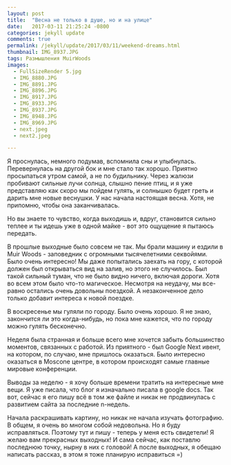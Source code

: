 ```yaml
---
layout: post
title:  "Весна не только в душе, но и на улице"
date:   2017-03-11 21:25:24 -0800
categories: jekyll update
comments: true
permalink: /jekyll/update/2017/03/11/weekend-dreams.html
thumbnail: IMG_8937.JPG
tags: Размышления MuirWoods
images:
  - FullSizeRender 5.jpg
  - IMG_8880.JPG
  - IMG_8891.JPG
  - IMG_8896.JPG
  - IMG_8917.JPG
  - IMG_8933.JPG
  - IMG_8937.JPG
  - IMG_8948.JPG
  - IMG_8969.JPG
  - next.jpeg
  - next2.jpeg

---
```


Я проснулась, немного подумав, вспомнила сны и улыбнулась. Перевернулась на другой бок и мне стало так хорошо. Приятно просыпаться утром самой, а не по будильнику. Через жалюзи пробивают сильные лучи солнца, слышно пение птиц, и я уже представляю как скоро мы пойдем гулять, и солнышко будет греть и дарить мне новые веснушки. У нас начала настоящая весна. Хотя, не припомню, чтобы она заканчивалась.
 <!--separate-->
Но вы знаете то чувство, когда выходишь и, вдруг, становится сильно теплее и ты идешь уже в одной майке - вот это ощущение я пытаюсь передать.

В прошлые выходные было совсем не так. Мы брали машину и ездили в Muir Woods - заповедник с огромными тысячелетними секвойями. Было очень интересно! Мы даже попытались заехать на гору,  с которой должен был открываться вид на залив, но этого не случилось. Был такой сильный туман, что не было видно ничего, включая дороги. Хотя во всем этом было что-то магическое.
Несмотря на неудачу, мы все-равно остались очень довольны поездкой. А незаконченное дело только добавит интереса к новой поездке.

В воскресенье мы гуляли по городу. Было очень хорошо. Я не знаю, закончится ли это когда-нибудь, но пока мне кажется, что по городу можно гулять бесконечно.

Неделя была странная и больше всего мне хочется забыть большинство моментов, связанных с работой. Из приятного - был Google Next ивент, на котором, по случаю, мне пришлось оказаться. Было интересно оказаться в Moscone центре, в котором происходят самые главные мировые конференции.

Выводы за неделю - я хочу больше времени тратить на интересные мне вещи. Я уже писала, что блог я изначально писала в google docs. Так вот, сейчас я его пишу всё в том же файле и никак не продвинулась с развитием сайта за последние n-недель.

Начала раскрашивать картину, но никак не начала изучать фотографию. В общем, я очень во многом собой недовольна. Но я буду исправляться. Поэтому тут и пишу - теперь у меня есть свидетели!
Я желаю вам прекрасных выходных! И сама сейчас, как поставлю последнюю точку, нырну в них с головой! А после выходных, я обещаю написать рассказ, в этом я тоже планирую исправиться =)